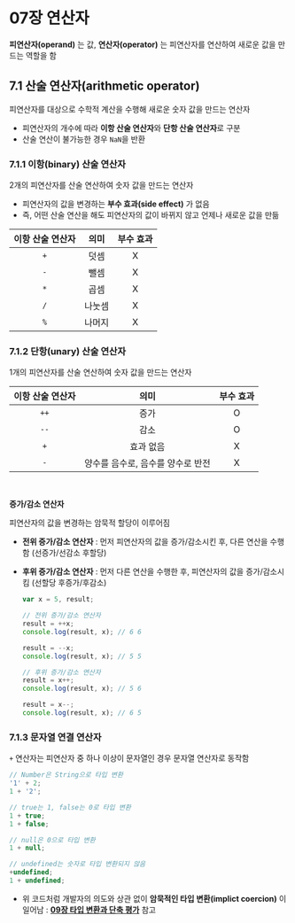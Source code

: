# 07장 연산자
**피연산자(operand)** 는 값, **연산자(operator)** 는 피연산자를 연산하여 새로운 값을 만드는 역할을 함
## 7.1 산술 연산자(arithmetic operator)
피연산자를 대상으로 수학적 계산을 수행해 새로운 숫자 값을 만드는 연산자<br>
- 피연산자의 개수에 따라 **이항 산술 연산자**와 **단항 산술 연산자**로 구분
- 산술 연산이 불가능한 경우 `NaN`을 반환

### 7.1.1 이항(binary) 산술 연산자
2개의 피연산자를 산술 연산하여 숫자 값을 만드는 연산자<br>
- 피연산자의 값을 변경하는 **부수 효과(side effect)** 가 없음
- 즉, 어떤 산술 연산을 해도 피연산자의 값이 바뀌지 않고 언제나 새로운 값을 만듦

|이항 산술 연산자|의미|부수 효과|
|:---:|:---:|:---:|
|`+`|덧셈|X|
|`-`|뺄셈|X|
|`*`|곱셈|X|
|`/`|나눗셈|X|
|`%`|나머지|X|

### 7.1.2 단항(unary) 산술 연산자
1개의 피연산자를 산술 연산하여 숫자 값을 만드는 연산자

|이항 산술 연산자|의미|부수 효과|
|:---:|:---:|:---:|
|`++`|증가|O|
|`--`|감소|O|
|`+`|효과 없음|X|
|`-`|양수를 음수로, 음수를 양수로 반전|X|
<br>

**증가/감소 연산자**

피연산자의 값을 변경하는 암묵적 할당이 이루어짐
- **전위 증가/감소 연산자** : 먼저 피연산자의 값을 증가/감소시킨 후, 다른 연산을 수행함 (선증가/선감소 후할당)
- **후위 증가/감소 연산자** : 먼저 다른 연산을 수행한 후, 피연산자의 값을 증가/감소시킴 (선할당 후증가/후감소)

    ```js
    var x = 5, result;

    // 전위 증가/감소 연산자
    result = ++x;
    console.log(result, x); // 6 6

    result = --x;
    console.log(result, x); // 5 5

    // 후위 증가/감소 연산자
    result = x++;
    console.log(result, x); // 5 6

    result = x--;
    console.log(result, x); // 6 5
    ```

### 7.1.3 문자열 연결 연산자
`+` 연산자는 피연산자 중 하나 이상이 문자열인 경우 문자열 연산자로 동작함
```js
// Number은 String으로 타입 변환
'1' + 2;
1 + '2';

// true는 1, false는 0로 타입 변환
1 + true;
1 + false;

// null은 0으로 타입 변환
1 + null;

// undefined는 숫자로 타입 변환되지 않음
+undefined;
1 + undefined;
```
- 위 코드처럼 개발자의 의도와 상관 없이 **암묵적인 타입 변환(implict coercion)** 이 일어남 : [**09장 타입 변환과 단축 평가**]() 참고

